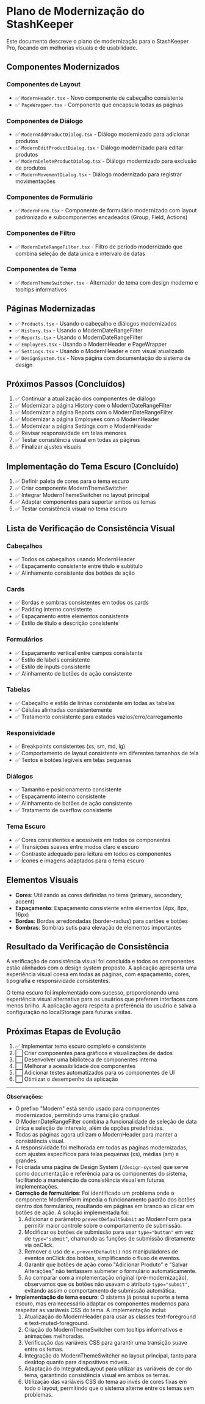 # Plano de Modernização do StashKeeper

Este documento descreve o plano de modernização para o StashKeeper Pro, focando em melhorias visuais e de usabilidade.

## Componentes Modernizados

### Componentes de Layout
- ✅ `ModernHeader.tsx` - Novo componente de cabeçalho consistente
- ✅ `PageWrapper.tsx` - Componente que encapsula todas as páginas

### Componentes de Diálogo
- ✅ `ModernAddProductDialog.tsx` - Diálogo modernizado para adicionar produtos
- ✅ `ModernEditProductDialog.tsx` - Diálogo modernizado para editar produtos
- ✅ `ModernDeleteProductDialog.tsx` - Diálogo modernizado para exclusão de produtos
- ✅ `ModernMovementDialog.tsx` - Diálogo modernizado para registrar movimentações

### Componentes de Formulário
- ✅ `ModernForm.tsx` - Componente de formulário modernizado com layout padronizado e subcomponentes encadeados (Group, Field, Actions)

### Componentes de Filtro
- ✅ `ModernDateRangeFilter.tsx` - Filtro de período modernizado que combina seleção de data única e intervalo de datas

### Componentes de Tema
- ✅ `ModernThemeSwitcher.tsx` - Alternador de tema com design moderno e tooltips informativos

## Páginas Modernizadas
- ✅ `Products.tsx` - Usando o cabeçalho e diálogos modernizados
- ✅ `History.tsx` - Usando o ModernDateRangeFilter
- ✅ `Reports.tsx` - Usando o ModernDateRangeFilter
- ✅ `Employees.tsx` - Usando o ModernHeader e PageWrapper
- ✅ `Settings.tsx` - Usando o ModernHeader e com visual atualizado
- ✅ `DesignSystem.tsx` - Nova página com documentação do sistema de design

## Próximos Passos (Concluídos)

1. ✅ Continuar a atualização dos componentes de diálogo
2. ✅ Modernizar a página History com o ModernDateRangeFilter
3. ✅ Modernizar a página Reports com o ModernDateRangeFilter
4. ✅ Modernizar a página Employees com o ModernHeader
5. ✅ Modernizar a página Settings com o ModernHeader
6. ✅ Revisar responsividade em telas menores
7. ✅ Testar consistência visual em todas as páginas
8. ✅ Finalizar ajustes visuais

## Implementação do Tema Escuro (Concluído)

1. ✅ Definir paleta de cores para o tema escuro 
2. ✅ Criar componente ModernThemeSwitcher
3. ✅ Integrar ModernThemeSwitcher no layout principal
4. ✅ Adaptar componentes para suportar ambos os temas
5. ✅ Testar consistência visual no tema escuro

## Lista de Verificação de Consistência Visual

### Cabeçalhos
- ✅ Todos os cabeçalhos usando ModernHeader
- ✅ Espaçamento consistente entre título e subtítulo
- ✅ Alinhamento consistente dos botões de ação

### Cards
- ✅ Bordas e sombras consistentes em todos os cards
- ✅ Padding interno consistente
- ✅ Espaçamento entre elementos consistente
- ✅ Estilo de título e descrição consistente

### Formulários
- ✅ Espaçamento vertical entre campos consistente
- ✅ Estilo de labels consistente
- ✅ Estilo de inputs consistente
- ✅ Alinhamento de botões de ação consistente

### Tabelas
- ✅ Cabeçalho e estilo de linhas consistente em todas as tabelas
- ✅ Células alinhadas consistentemente
- ✅ Tratamento consistente para estados vazios/erro/carregamento

### Responsividade
- ✅ Breakpoints consistentes (xs, sm, md, lg)
- ✅ Comportamento de layout consistente em diferentes tamanhos de tela
- ✅ Textos e botões legíveis em telas pequenas

### Diálogos
- ✅ Tamanho e posicionamento consistente
- ✅ Espaçamento interno consistente
- ✅ Alinhamento de botões de ação consistente
- ✅ Tratamento de overflow consistente

### Tema Escuro
- ✅ Cores consistentes e acessíveis em todos os componentes
- ✅ Transições suaves entre modos claro e escuro
- ✅ Contraste adequado para leitura em todos os componentes
- ✅ Ícones e imagens adaptados para o tema escuro

## Elementos Visuais

- **Cores**: Utilizando as cores definidas no tema (primary, secondary, accent)
- **Espaçamento**: Espaçamento consistente entre elementos (4px, 8px, 16px)
- **Bordas**: Bordas arredondadas (border-radius) para cartões e botões
- **Sombras**: Sombras sutis para elevação de elementos importantes

## Resultado da Verificação de Consistência

A verificação de consistência visual foi concluída e todos os componentes estão alinhados com o design system proposto. A aplicação apresenta uma experiência visual coesa em todas as páginas, com espaçamento, cores, tipografia e responsividade consistentes.

O tema escuro foi implementado com sucesso, proporcionando uma experiência visual alternativa para os usuários que preferem interfaces com menos brilho. A aplicação agora respeita a preferência do usuário e salva a configuração no localStorage para futuras visitas.

## Próximas Etapas de Evolução

1. ✅ Implementar tema escuro completo e consistente
2. ⬜ Criar componentes para gráficos e visualizações de dados
3. ⬜ Desenvolver uma biblioteca de componentes interna
4. ⬜ Melhorar a acessibilidade dos componentes
5. ⬜ Adicionar testes automatizados para os componentes de UI
6. ⬜ Otimizar o desempenho da aplicação

---

**Observações:**
- O prefixo "Modern" está sendo usado para componentes modernizados, permitindo uma transição gradual.
- O ModernDateRangeFilter combina a funcionalidade de seleção de data única e seleção de intervalo, além de opções predefinidas.
- Todas as páginas agora utilizam o ModernHeader para manter a consistência visual.
- A responsividade foi melhorada em todas as páginas modernizadas, com ajustes específicos para telas pequenas (xs), médias (sm) e grandes.
- Foi criada uma página de Design System (`/design-system`) que serve como documentação e referência para os componentes do sistema, facilitando a manutenção da consistência visual em futuras implementações.
- **Correção de formulários**: Foi identificado um problema onde o componente ModernForm impedia o funcionamento padrão dos botões dentro dos formulários, resultando em páginas em branco ao clicar em botões de ação. A solução implementada foi:
  1. Adicionar o parâmetro `preventDefaultSubmit` ao ModernForm para permitir maior controle sobre o comportamento de submissão.
  2. Modificar os botões de submissão para usar `type="button"` em vez de `type="submit"`, chamando as funções de submissão diretamente via onClick.
  3. Remover o uso de `e.preventDefault()` nos manipuladores de eventos onClick dos botões, simplificando o fluxo de eventos.
  4. Garantir que botões de ação como "Adicionar Produto" e "Salvar Alterações" não tentassem submeter o formulário automaticamente.
  5. Ao comparar com a implementação original (pré-modernização), observamos que os botões não usavam o atributo `type="submit"`, evitando assim o comportamento de submissão automática. 
- **Implementação do tema escuro**: O sistema já possui suporte a tema escuro, mas era necessário adaptar os componentes modernos para respeitar as variáveis CSS do tema. A implementação inclui:
  1. Atualização do ModernHeader para usar as classes text-foreground e text-muted-foreground.
  2. Criação do ModernThemeSwitcher com tooltips informativos e animações melhoradas.
  3. Verificação das variáveis CSS para garantir uma transição suave entre os temas.
  4. Integração do ModernThemeSwitcher no layout principal, tanto para desktop quanto para dispositivos móveis.
  5. Adaptação do IntegratedLayout para utilizar as variáveis de cor do tema, garantindo consistência visual em ambos os temas.
  6. Utilização das variáveis CSS do tema ao invés de cores fixas em todo o layout, permitindo que o sistema alterne entre os temas sem problemas. 